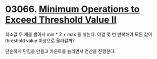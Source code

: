 # 03066. [Minimum Operations to Exceed Threshold Value II](./03066.cpp)

최소값 두 개를 뽑아서 min * 2 + max 를 넣는다. 이걸 몇 번 반복해야 모든 값이 threshold value 이상으로 올라갈까?

단순하게 민힙을 만들고 카운트를 늘리면서 연산을 진행한다.

